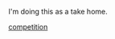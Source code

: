 I'm doing this as a take home.

[competition](https://www.kaggle.com/c/ieee-fraud-detection/overview)
